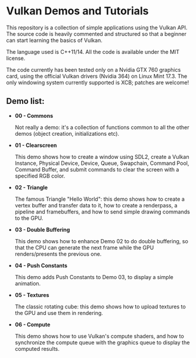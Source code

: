 Vulkan Demos and Tutorials
==========================

This repository is a collection of simple applications using the Vulkan API.
The source code is heavily commented and structured so that a beginner can start learning the basics of Vulkan.

The language used is C++11/14. All the code is available under the MIT license.

The code currently has been tested only on a Nvidia GTX 760 graphics card, using the official Vulkan drivers (Nvidia 364) on Linux Mint 17.3.
The only windowing system currently supported is XCB; patches are welcome!

Demo list:
----------

- **00 - Commons**

  Not really a demo: it's a collection of functions common to all the other demos (object creation, initializations etc).

- **01 - Clearscreen**

  This demo shows how to create a window using SDL2, create a Vulkan Instance, Physical Device, Device, Queue, Swapchain, Command Pool, Command Buffer, and submit commands to clear the screen with a specified RGB color.

- **02 - Triangle**

  The famous Triangle "Hello World": this demo shows how to create a vertex buffer and transfer data to it, how to create a renderpass, a pipeline and framebuffers, and how to send simple drawing commands to the GPU.

- **03 - Double Buffering**

  This demo shows how to enhance Demo 02 to do double buffering, so that the CPU can generate the next frame while the GPU renders/presents the previous one.

- **04 - Push Constants**

  This demo adds Push Constants to Demo 03, to display a simple animation.

- **05 - Textures**

  The classic rotating cube: this demo shows how to upload textures to the GPU and use them in rendering.

- **06 - Compute**

  This demo shows how to use Vulkan's compute shaders, and how to synchronize the compute queue with the graphics queue to display the computed results.

